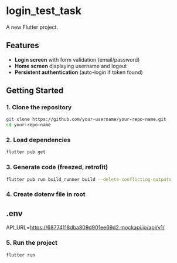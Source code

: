# login_test_task

A new Flutter project.

## Features

- **Login screen** with form validation (email/password)
- **Home screen** displaying username and logout
- **Persistent authentication** (auto-login if token found)

## Getting Started

### 1. **Clone the repository**

```bash
git clone https://github.com/your-username/your-repo-name.git
cd your-repo-name
```

### 2. Load dependencies

```bash
flutter pub get
```

### 3. Generate code (freezed, retrofit)

```bash
flutter pub run build_runner build --delete-conflicting-outputs
```

### 4. Create dotenv file in root 


.env
-----------

API_URL=https://68774118dba809d901ee69d2.mockapi.io/api/v1/


### 5. Run the project

```bash
flutter run
```

